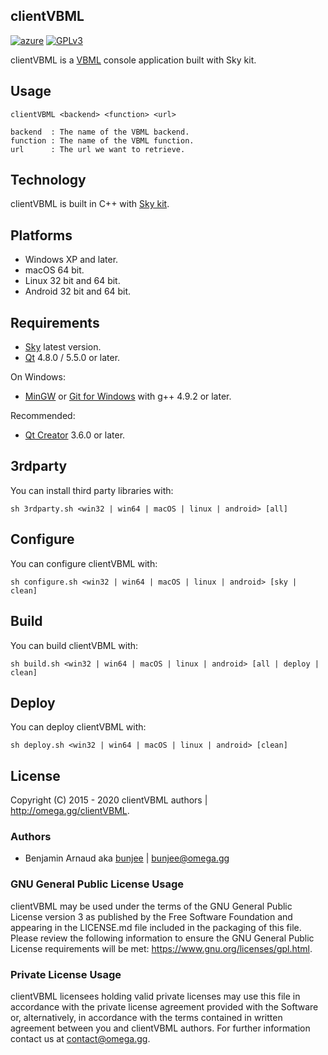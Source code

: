 clientVBML
---
[![azure](https://dev.azure.com/bunjee/clientVBML/_apis/build/status/omega-gg.clientVBML)](https://dev.azure.com/bunjee/clientVBML/_build)
[![GPLv3](https://img.shields.io/badge/License-GPLv3-blue.svg)](https://www.gnu.org/licenses/gpl.html)

clientVBML is a [VBML](http://omega.gg/VBML) console application built with Sky kit.<br>

## Usage

    clientVBML <backend> <function> <url>

    backend  : The name of the VBML backend.
    function : The name of the VBML function.
    url      : The url we want to retrieve.

## Technology

clientVBML is built in C++ with [Sky kit](http://omega.gg/Sky/sources).<br>

## Platforms

- Windows XP and later.
- macOS 64 bit.
- Linux 32 bit and 64 bit.
- Android 32 bit and 64 bit.

## Requirements

- [Sky](http://omega.gg/Sky/sources) latest version.
- [Qt](http://download.qt.io/official_releases/qt) 4.8.0 / 5.5.0 or later.

On Windows:
- [MinGW](http://sourceforge.net/projects/mingw) or [Git for Windows](http://git-for-windows.github.io) with g++ 4.9.2 or later.

Recommended:
- [Qt Creator](http://download.qt.io/official_releases/qtcreator) 3.6.0 or later.

## 3rdparty

You can install third party libraries with:

    sh 3rdparty.sh <win32 | win64 | macOS | linux | android> [all]

## Configure

You can configure clientVBML with:

    sh configure.sh <win32 | win64 | macOS | linux | android> [sky | clean]

## Build

You can build clientVBML with:

    sh build.sh <win32 | win64 | macOS | linux | android> [all | deploy | clean]

## Deploy

You can deploy clientVBML with:

    sh deploy.sh <win32 | win64 | macOS | linux | android> [clean]

## License

Copyright (C) 2015 - 2020 clientVBML authors | http://omega.gg/clientVBML.

### Authors

- Benjamin Arnaud aka [bunjee](http://bunjee.me) | <bunjee@omega.gg>

### GNU General Public License Usage

clientVBML may be used under the terms of the GNU General Public License version 3 as published
by the Free Software Foundation and appearing in the LICENSE.md file included in the packaging
of this file. Please review the following information to ensure the GNU General Public License
requirements will be met: https://www.gnu.org/licenses/gpl.html.

### Private License Usage

clientVBML licensees holding valid private licenses may use this file in accordance with the
private license agreement provided with the Software or, alternatively, in accordance with the
terms contained in written agreement between you and clientVBML authors. For further information
contact us at contact@omega.gg.
